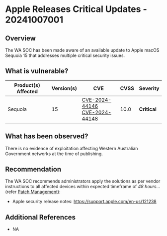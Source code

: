 # Apple Releases Critical Updates - 20241007001
 
## Overview

The WA SOC has been made aware of an available update to Apple macOS Sequoia 15 that addresses multiple critical security issues. 

## What is vulnerable?

| Product(s) Affected | Version(s) |CVE       | CVSS          | Severity                                                         |
| ------------------- | ---------- | -------- | ------------- | ---------------------------------------------------------------- |
| Sequoia      | 15    | [CVE-2024-44146](https://nvd.nist.gov/vuln/detail/CVE-2024-44146) </br> [CVE-2024-44148](https://nvd.nist.gov/vuln/detail/CVE-2024-44148) | 10.0           | **Critical**     |


## What has been observed?

There is no evidence of exploitation affecting Western Australian Government networks at the time of publishing.

## Recommendation

The WA SOC recommends administrators apply the solutions as per vendor instructions to all affected devices within expected timeframe of *48 hours...* (refer [Patch Management](../guidelines/patch-management.md)):

- Apple security release notes: <https://support.apple.com/en-us/121238>

## Additional References

- NA
